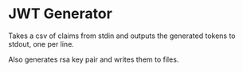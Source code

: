# JWT Generator

Takes a csv of claims from stdin and outputs the generated tokens to stdout, one per line.

Also generates rsa key pair and writes them to files.
